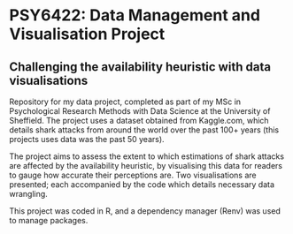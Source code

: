 # PSY6422: Data Management and Visualisation Project

## Challenging the availability heuristic with data visualisations

Repository for my data project, completed as part of my MSc in Psychological Research Methods with Data Science at the University of Sheffield.
The project uses a dataset obtained from Kaggle.com, which details shark attacks from around the world over the past 100+ years (this projects uses data was the past 50 years).

The project aims to assess the extent to which estimations of shark attacks are affected by the availability heuristic, by visualising this data for readers to gauge how accurate their perceptions are. Two visualisations are presented; each accompanied by the code which details necessary data wrangling.

This project was coded in R, and a dependency manager (Renv) was used to manage packages.
